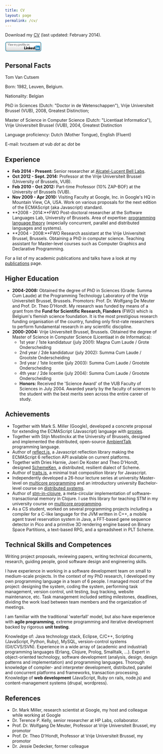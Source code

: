 ```yaml
---
title: CV
layout: page
permalink: /cv/
---
```

Download my [CV](/assets/Tom_Van_Cutsem_CV_02_2014.pdf) (last updated: February 2014).

[![View my LinkedIn Profile](/assets/btn_viewmy_120x33.png)](http://be.linkedin.com/in/tomvc)

## Personal Facts

Tom Van Cutsem

Born: 1982, Leuven, Belgium.

Nationality: Belgian

PhD in Sciences (Dutch: "Doctor in de Wetenschappen"), Vrije Universiteit Brussel (VUB), 2008, Greatest Distinction;

Master of Science in Computer Science (Dutch: "Licentiaat Informatica"), Vrije Universiteit Brussel (VUB), 2004, Greatest Distinction

Language proficiency: Dutch (Mother Tongue), English (Fluent)

E-mail: tvcutsem _at_ vub _dot_ ac _dot_ be

## Experience

*   **Feb 2014 - Present:** Senior researcher at [Alcatel-Lucent Bell Labs](https://bell-labs.com/).
*   **Oct 2012 - Sept. 2014:** Professor at the Vrije Universiteit Brussel (University of Brussels, VUB).
*   **Feb 2010 - Oct 2012:** Part-time Professor (10% ZAP-BOF) at the University of Brussels (VUB).
*   **Nov 2009 - Apr 2010:** Visiting Faculty at Google, Inc. in Google's HQ in Mountain View, CA, USA. Work on various proposals for the next edition of the ECMAScript (aka Javascript) standard.
*   **2008 - 2014:**FWO Post-doctoral researcher at the Software Languages Lab, University of Brussels. Area of expertise: [programming language theory](http://en.wikipedia.org/wiki/Programming_language_theory) (especially concurrent, parallel and distributed languages and systems).
*   **2004 - 2008:**FWO Research assistant at the Vrije Universiteit Brussel, Brussels. Obtaining a PhD in computer science. Teaching assistant for Master-level courses such as Computer Graphics and Declarative Programming.

For a list of my academic publications and talks have a look at my [publications](/publications) page.

## Higher Education

*   **2004-2008:** Obtained the degree of PhD in Sciences (Grade: Summa Cum Laude) at the Programming Technology Laboratory of the Vrije Universiteit Brussel, Brussels. Promotors: Prof. Dr. Wolfgang De Meuter and Prof. Dr. Theo D'Hondt. My research was funded by means of a grant from the **Fund for Scientific Research, Flanders** (FWO) which is Belgium's flemish science foundation. It is the most prestigious research funding organisation of the country, funding only first-rate researchers to perform fundamental research in any scientific discipline.
*   **2000-2004:** Vrije Universiteit Brussel, Brussels. Obtained the degree of Master of Science in Computer Science (Licentiaat in de Informatica):
    *   1st year / 1ste kandidatuur (july 2001): Magna Cum Laude / Grote Onderscheiding
    *   2nd year / 2de kandidatuur (july 2002): Summa Cum Laude / Grootste Onderscheiding
    *   3rd year / 1ste licentie (july 2003): Summa Cum Laude / Grootste Onderscheiding
    *   4th year / 2de licentie (july 2004): Summa Cum Laude / Grootste Onderscheiding
    *   **Honors:** Received the 'Science Award' of the VUB Faculty of Sciences in July 2004\. Awarded yearly by the faculty of sciences to the student with the best merits seen across the entire career of study.

## Achievements

*   Together with Mark S. Miller (Google), developed a concrete proposal for extending the ECMAScript (Javascript) language with [proxies](http://wiki.ecmascript.org/doku.php?id=harmony:proxies).
*   Together with Stijn Mostinckx at the University of Brussels, designed and implemented the distributed, open-source [AmbientTalk](http://code.google.com/p/ambienttalk) programming language.
*   Author of [reflect.js](https://github.com/tvcutsem/harmony-reflect), a Javascript reflection library making the ECMAScript 6 reflection API available on current platforms.
*   Together with Dries Harnie, Joeri De Koster and Theo D'Hondt, designed [SchemeKen](https://github.com/tvcutsem/schemeken), a distributed, resilient dialect of Scheme.
*   Author of [traits.js](https://github.com/traitsjs/traits.js), a minimal trait composition library for Javascript.
*   Independently developed a 26-hour lecture series at university Master-level on [multicore programming](http://soft.vub.ac.be/~tvcutsem/multicore/) and an introductory university Bachelor-level course on [distributed systems](http://soft.vub.ac.be/~tvcutsem/distsys/).
*   Author of [stm-in-clojure](https://github.com/tvcutsem/stm-in-clojure), a meta-circular implementation of software-transactional memory in Clojure. I use this library for teaching STM in my university course on [multicore programming](http://soft.vub.ac.be/~tvcutsem/multicore/).
*   As a CS student, worked on several programming projects including a compiler for a C-like language for the JVM written in C++, a mobile agent travel reservation system in Java, a FFT-based gene sequence detector in Pico and a primitive 3D rendering engine based on Binary Space Partitions, a text-based RPG, and a spreadsheet in PLT Scheme.

## Technical Skills and Competences

Writing project proposals, reviewing papers, writing technical documents, research, guiding people, good software design and engineering skills.

I have experience in working in a software development team on small to medium-scale projects. In the context of my PhD research, I developed my own programming language in a team of 6 people. I managed most of the project: designing the system, coding the system, performing task management, version control, unit testing, bug tracking, website maintenance, etc. Task management included setting milestones, deadlines, dividing the work load between team members and the organization of meetings.

I am familiar with the traditional 'waterfall' model, but also have experience with **agile programming**, extreme programming and iterative development backed by rigorous **unit testing**.

Knowledge of: Java technology stack, Eclipse, C/C++, Scripting (JavaScript, Python, Ruby), MySQL, version-control systems (Git/CVS/SVN). Experience in a wide array of (academic and industrial) programming languages (Erlang, Clojure, Prolog, Smalltalk, ...). Expert in object-oriented technology, software development (analysis, design, design patterns and implementation) and programming languages. Thorough knowledge of compiler- and interpreter development, distributed, parallel and concurrent platforms and frameworks, transaction processing. Knowledge of **web development** (JavaScript, Ruby on rails, node.js) and content-management systems (drupal, wordpress).

## References

*   Dr. Mark Miller, research scientist at Google, my host and colleague while working at Google
*   Dr. Terence P. Kelly, senior researcher at HP Labs, collaborator.
*   Prof. Dr. Wolfgang De Meuter, Professor at Vrije Universiteit Brussel, my promotor
*   Prof. Dr. Theo D'Hondt, Professor at Vrije Universiteit Brussel, my promotor
*   Dr. Jessie Dedecker, former colleague